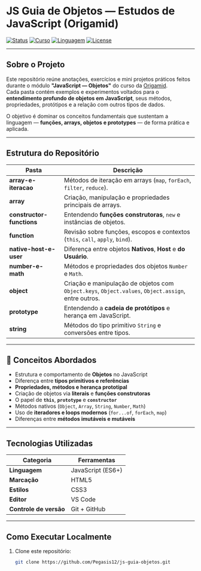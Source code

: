 # JS Guia de Objetos — Estudos de JavaScript (Origamid)

[![Status](https://img.shields.io/badge/status-em%20andamento-green?style=for-the-badge)]()
[![Curso](https://img.shields.io/badge/Curso-Origamid-blue?style=for-the-badge)](https://www.origamid.com)
[![Linguagem](https://img.shields.io/badge/JavaScript-ES6+-yellow?style=for-the-badge&logo=javascript)]()
[![License](https://img.shields.io/badge/Licença-Livre-lightgrey?style=for-the-badge)]()

---

## Sobre o Projeto

Este repositório reúne anotações, exercícios e mini projetos práticos feitos durante o módulo **"JavaScript — Objetos"** do curso da [Origamid](https://www.origamid.com/).  
Cada pasta contém exemplos e experimentos voltados para o **entendimento profundo de objetos em JavaScript**, seus métodos, propriedades, protótipos e a relação com outros tipos de dados.

O objetivo é dominar os conceitos fundamentais que sustentam a linguagem — **funções, arrays, objetos e prototypes** — de forma prática e aplicada.

---

## Estrutura do Repositório

| Pasta | Descrição |
|--------|------------|
| **array-e-iteracao** | Métodos de iteração em arrays (`map`, `forEach`, `filter`, `reduce`). |
| **array** | Criação, manipulação e propriedades principais de arrays. |
| **constructor-functions** | Entendendo **funções construtoras**, `new` e instâncias de objetos. |
| **function** | Revisão sobre funções, escopos e contextos (`this`, `call`, `apply`, `bind`). |
| **native-host-e-user** | Diferença entre objetos **Nativos**, **Host** e **do Usuário**. |
| **number-e-math** | Métodos e propriedades dos objetos `Number` e `Math`. |
| **object** | Criação e manipulação de objetos com `Object.keys`, `Object.values`, `Object.assign`, entre outros. |
| **prototype** | Entendendo a **cadeia de protótipos** e herança em JavaScript. |
| **string** | Métodos do tipo primitivo `String` e conversões entre tipos. |

---

## 🧩 Conceitos Abordados

- Estrutura e comportamento de **Objetos** no JavaScript  
- Diferença entre **tipos primitivos e referências**  
- **Propriedades, métodos e herança prototipal**  
- Criação de objetos via **literais** e **funções construtoras**  
- O papel de **`this`**, **`prototype`** e **`constructor`**  
- Métodos nativos (`Object`, `Array`, `String`, `Number`, `Math`)  
- Uso de **iteradores e loops modernos** (`for...of`, `forEach`, `map`)  
- Diferenças entre **métodos imutáveis e mutáveis**  

---

## Tecnologias Utilizadas

| Categoria | Ferramentas |
|------------|-------------|
| **Linguagem** | JavaScript (ES6+) |
| **Marcação** | HTML5 |
| **Estilos** | CSS3 |
| **Editor** | VS Code |
| **Controle de versão** | Git + GitHub |

---

## Como Executar Localmente

1. Clone este repositório:
   ```bash
   git clone https://github.com/Pegasis12/js-guia-objetos.git
